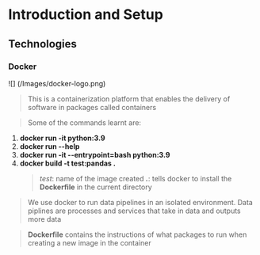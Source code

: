 # Introduction and Setup

## Technologies
### Docker
![] (/Images/docker-logo.png)
> This is a containerization platform that enables the delivery of software in packages called containers

> Some of the commands learnt are:
1. **docker run -it python:3.9**
2. **docker run --help**
3. **docker run -it --entrypoint=bash python:3.9**
4. **docker build -t test:pandas .**
    > _test_: name of the image created
    > **_._**: tells docker to install the **Dockerfile** in the current directory 

> We use docker to run data pipelines in an isolated environment. Data piplines are processes and services that take in data and outputs more data

> **Dockerfile** contains the instructions of what packages to run when creating a new image in the container